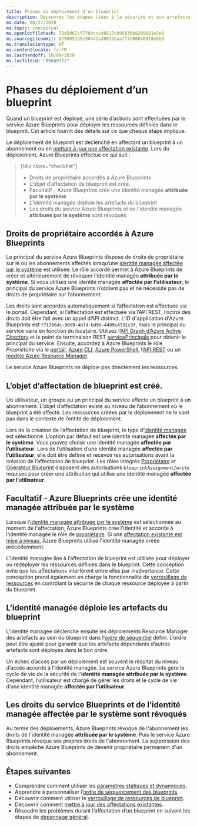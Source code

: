 ```yaml
---
title: Phases du déploiement d’un blueprint
description: Découvrez les étapes liées à la sécurité et aux artefacts que les services Azure Blueprints suivent lors de la création d'une attribution de blueprint.
ms.date: 08/27/2020
ms.topic: conceptual
ms.openlocfilehash: 73d5d67cf77d4ccc48517c895630b8299081e2e0
ms.sourcegitcommit: 829d951d5c90442a38012daaf77e86046018e5b9
ms.translationtype: HT
ms.contentlocale: fr-FR
ms.lasthandoff: 10/09/2020
ms.locfileid: "89049772"
---
```

# <a name="stages-of-a-blueprint-deployment"></a>Phases du déploiement d’un blueprint

Quand un blueprint est déployé, une série d’actions sont effectuées par le service Azure Blueprints pour déployer les ressources définies dans le blueprint. Cet article fournit des détails sur ce que chaque étape implique.

Le déploiement de blueprint est déclenché en affectant un blueprint à un abonnement ou en [mettant à jour une affectation existante](../how-to/update-existing-assignments.md). Lors du déploiement, Azure Blueprints effectue ce qui suit :

> [!div class="checklist"]
> - Droits de propriétaire accordés à Azure Blueprints
> - L’objet d’affectation de blueprint est créé.
> - Facultatif - Azure Blueprints crée une identité managée **attribuée par le système**
> - L’identité managée déploie les artefacts du blueprint
> - Les droits du service Azure Blueprints et de l'identité managée **attribuée par le système** sont révoqués

## <a name="azure-blueprints-granted-owner-rights"></a>Droits de propriétaire accordés à Azure Blueprints

Le principal du service Azure Blueprints dispose de droits de propriétaire sur le ou les abonnements affectés lorsqu’une [identité managée affectée par le système](../../../active-directory/managed-identities-azure-resources/overview.md) est utilisée. Le rôle accordé permet à Azure Blueprints de créer et ultérieurement de révoquer l'identité managée **attribuée par le système**. Si vous utilisez une identité managée **affectée par l’utilisateur**, le principal du service Azure Blueprints n’obtient pas et ne nécessite pas de droits de propriétaire sur l’abonnement.

Les droits sont accordés automatiquement si l’affectation est effectuée via le portail. Cependant, si l’affectation est effectuée via l’API REST, l’octroi des droits doit être fait avec un appel d’API distinct. L'ID d'application d'Azure Blueprints est `f71766dc-90d9-4b7d-bd9d-4499c4331c3f`, mais le principal du service varie en fonction du locataire. Utilisez l’[API Graph d’Azure Active Directory](../../../active-directory/develop/active-directory-graph-api.md) et le point de terminaison REST [servicePrincipals](/graph/api/resources/serviceprincipal) pour obtenir le principal du service. Ensuite, accordez à Azure Blueprints le rôle _Propriétaire_ via le [portail](../../../role-based-access-control/role-assignments-portal.md), [Azure CLI](../../../role-based-access-control/role-assignments-cli.md), [Azure PowerShell](../../../role-based-access-control/role-assignments-powershell.md), l’[API REST](../../../role-based-access-control/role-assignments-rest.md) ou un [modèle Azure Resource Manager](../../../role-based-access-control/role-assignments-template.md).

Le service Azure Blueprints ne déploie pas directement les ressources.

## <a name="the-blueprint-assignment-object-is-created"></a>L’objet d’affectation de blueprint est créé.

Un utilisateur, un groupe ou un principal du service affecte un blueprint à un abonnement. L’objet d’affectation existe au niveau de l’abonnement où le blueprint a été affecté. Les ressources créées par le déploiement ne le sont pas dans le contexte de l’entité de déploiement.

Lors de la création de l’affectation de blueprint, le type d’[identité managée](../../../active-directory/managed-identities-azure-resources/overview.md) est sélectionné. L’option par défaut est une identité managée **affectée par le système**. Vous pouvez choisir une identité managée **affectée par l’utilisateur**. Lors de l’utilisation d’une identité managée **affectée par l’utilisateur**, elle doit être définie et recevoir les autorisations avant la création de l’affectation de blueprint. Les rôles intégrés [Propriétaire](../../../role-based-access-control/built-in-roles.md#owner) et [Opérateur Blueprint](../../../role-based-access-control/built-in-roles.md#blueprint-operator) disposent des autorisations `blueprintAssignment/write` requises pour créer une attribution qui utilise une identité managée **affectée par l’utilisateur**.

## <a name="optional---azure-blueprints-creates-system-assigned-managed-identity"></a>Facultatif - Azure Blueprints crée une identité managée attribuée par le système

Lorsque l'[identité managée attribuée par le système](../../../active-directory/managed-identities-azure-resources/overview.md) est sélectionnée au moment de l'affectation, Azure Blueprints crée l'identité et accorde à l'identité managée le rôle de [propriétaire](../../../role-based-access-control/built-in-roles.md#owner). Si une [affectation existante est mise à niveau](../how-to/update-existing-assignments.md), Azure Blueprints utilise l'identité managée créée précédemment.

L’identité managée liée à l’affectation de blueprint est utilisée pour déployer ou redéployer les ressources définies dans le blueprint. Cette conception évite que les affectations interfèrent entre elles par inadvertance.
Cette conception prend également en charge la fonctionnalité de [verrouillage de ressources](./resource-locking.md) en contrôlant la sécurité de chaque ressource déployée à partir du blueprint.

## <a name="the-managed-identity-deploys-blueprint-artifacts"></a>L’identité managée déploie les artefacts du blueprint

L’identité managée déclenche ensuite les déploiements Resource Manager des artefacts au sein du blueprint dans l’[ordre de séquentiel](./sequencing-order.md) défini. L’ordre peut être ajusté pour garantir que les artefacts dépendants d’autres artefacts sont déployés dans le bon ordre.

Un échec d’accès par un déploiement est souvent le résultat du niveau d’accès accordé à l’identité managée. Le service Azure Blueprints gère le cycle de vie de la sécurité de l'**identité managée attribuée par le système**. Cependant, l’utilisateur est chargé de gérer les droits et le cycle de vie d’une identité managée **affectée par l’utilisateur**.

## <a name="blueprint-service-and-system-assigned-managed-identity-rights-are-revoked"></a>Les droits du service Blueprints et de l’identité managée affectée par le système sont révoqués

Au terme des déploiements, Azure Blueprints révoque de l'abonnement les droits de l'identité managée **attribuée par le système**. Puis le service Azure Blueprints révoque ses propres droits de l'abonnement. La suppression des droits empêche Azure Blueprints de devenir propriétaire permanent d'un abonnement.

## <a name="next-steps"></a>Étapes suivantes

- Comprendre comment utiliser les [paramètres statiques et dynamiques](./parameters.md).
- Apprendre à personnaliser l’[ordre de séquencement des blueprints](./sequencing-order.md).
- Découvrir comment utiliser le [verrouillage de ressources de blueprint](./resource-locking.md).
- Découvrir comment [mettre à jour des affectations existantes](../how-to/update-existing-assignments.md).
- Résoudre les problèmes durant l’affectation d’un blueprint en suivant les étapes de [dépannage général](../troubleshoot/general.md).
